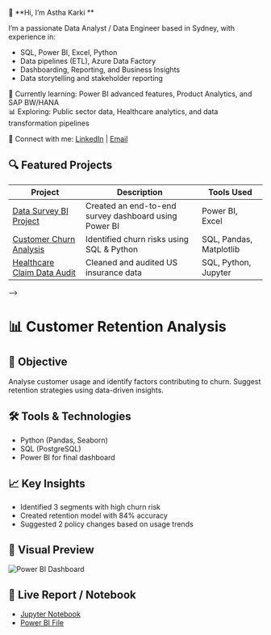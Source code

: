 👋 **Hi, I’m Astha Karki **

I’m a passionate Data Analyst / Data Engineer based in Sydney, with experience in:
- SQL, Power BI, Excel, Python
- Data pipelines (ETL), Azure Data Factory
- Dashboarding, Reporting, and Business Insights
- Data storytelling and stakeholder reporting

🌱 Currently learning: Power BI advanced features, Product Analytics, and SAP BW/HANA  
📊 Exploring: Public sector data, Healthcare analytics, and data transformation pipelines

🔗 Connect with me:
[LinkedIn](https://www.linkedin.com/in/astha-karki-580221172/) | [Email](mailto:karkiastha555@gmail.com)

## 🔍 Featured Projects

| Project | Description | Tools Used |
|--------|-------------|------------|
| [Data Survey BI Project](https://github.com/Astha-Karki/Data-Survey-BI-project) | Created an end-to-end survey dashboard using Power BI | Power BI, Excel |
| [Customer Churn Analysis](https://github.com/your-link) | Identified churn risks using SQL & Python | SQL, Pandas, Matplotlib |
| [Healthcare Claim Data Audit](https://github.com/your-link) | Cleaned and audited US insurance data | SQL, Python, Jupyter |
-->
 # 📊 Customer Retention Analysis

## 🧩 Objective
Analyse customer usage and identify factors contributing to churn. Suggest retention strategies using data-driven insights.

## 🛠️ Tools & Technologies
- Python (Pandas, Seaborn)
- SQL (PostgreSQL)
- Power BI for final dashboard

## 📈 Key Insights
- Identified 3 segments with high churn risk
- Created retention model with 84% accuracy
- Suggested 2 policy changes based on usage trends

## 📸 Visual Preview
![Power BI Dashboard](images/dashboard_preview.png)

## 🔗 Live Report / Notebook
- [Jupyter Notebook](notebooks/churn_analysis.ipynb)
- [Power BI File](.pbix)
